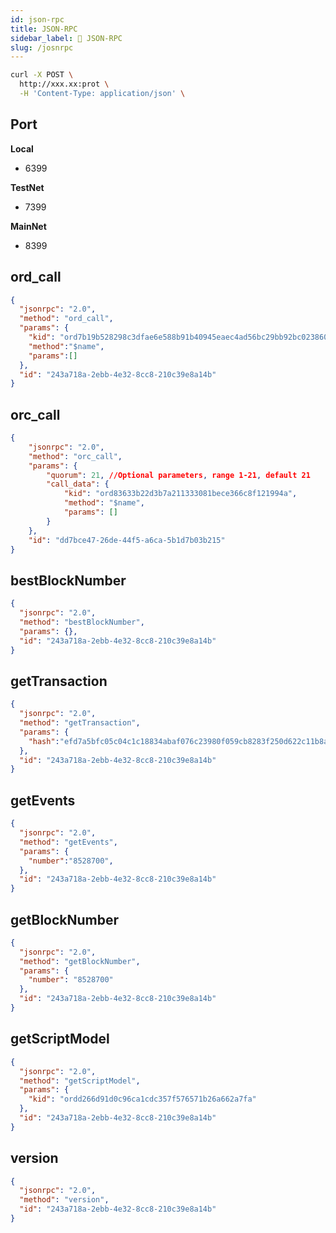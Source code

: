 ```yaml
---
id: json-rpc 
title: JSON-RPC
sidebar_label: 📄 JSON-RPC 
slug: /josnrpc
---
```



```bash
curl -X POST \
  http://xxx.xx:prot \
  -H 'Content-Type: application/json' \
```

## Port

**Local**
 - 6399

**TestNet**
 - 7399

**MainNet**
 - 8399


## ord_call
```json
{
  "jsonrpc": "2.0",
  "method": "ord_call",
  "params": {
    "kid": "ord7b19b528298c3dfae6e588b91b40945eaec4ad56bc29bb92bc023860ee",
    "method":"$name",
    "params":[]
  },
  "id": "243a718a-2ebb-4e32-8cc8-210c39e8a14b"
}
```

## orc_call
```json
{
	"jsonrpc": "2.0",
	"method": "orc_call",
	"params": {
		"quorum": 21, //Optional parameters, range 1-21, default 21
		"call_data": {
			"kid": "ord83633b22d3b7a211333081bece366c8f121994a",
			"method": "$name",
			"params": []
		}
	},
	"id": "dd7bce47-26de-44f5-a6ca-5b1d7b03b215"
}
```

## bestBlockNumber
```json
{
  "jsonrpc": "2.0",
  "method": "bestBlockNumber",
  "params": {},
  "id": "243a718a-2ebb-4e32-8cc8-210c39e8a14b"
}
```


## getTransaction
```json
{
  "jsonrpc": "2.0",
  "method": "getTransaction",
  "params": {
    "hash":"efd7a5bfc05c04c1c18834abaf076c23980f059cb8283f250d622c11b8ae6a89"
  },
  "id": "243a718a-2ebb-4e32-8cc8-210c39e8a14b"
}
```


## getEvents
```json
{
  "jsonrpc": "2.0",
  "method": "getEvents",
  "params": {
    "number":"8528700",
  },
  "id": "243a718a-2ebb-4e32-8cc8-210c39e8a14b"
}
```

## getBlockNumber
```json
{
  "jsonrpc": "2.0",
  "method": "getBlockNumber",
  "params": {
    "number": "8528700"
  },
  "id": "243a718a-2ebb-4e32-8cc8-210c39e8a14b"
}
```


## getScriptModel
```json
{
  "jsonrpc": "2.0",
  "method": "getScriptModel",
  "params": {
    "kid": "ordd266d91d0c96ca1cdc357f576571b26a662a7fa"
  },
  "id": "243a718a-2ebb-4e32-8cc8-210c39e8a14b"
}
```


## version
```json
{
  "jsonrpc": "2.0",
  "method": "version",
  "id": "243a718a-2ebb-4e32-8cc8-210c39e8a14b"
}
```


